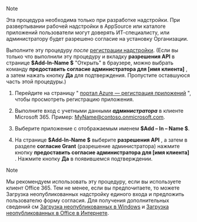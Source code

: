 
> [!NOTE]
> Эта процедура необходима только при разработке надстройки. При развертывании рабочей надстройки в AppSource или каталоге приложений пользователи могут доверять ИТ-специалисту, или администратору будет разрешено согласие на установку Организации.

Выполните эту процедуру *после* [регистрации надстройки](../develop/register-sso-add-in-aad-v2.md). (Если вы только что выполнили эту процедуру и вкладку **разрешения API** в странице **$Add-In-Name $** "Открыть" в браузере, можно выбрать команду **предоставить согласие администратора для [имя клиента]** , а затем нажать кнопку **Да** для подтверждения. Пропустите оставшуюся часть этой процедуры.)

1. Перейдите на страницу " [портал Azure — регистрация приложений](https://go.microsoft.com/fwlink/?linkid=2083908) ", чтобы просмотреть регистрацию приложения.

1. Выполните вход с учетными данными ***администратора*** в клиенте Microsoft 365. Пример: MyName@contoso.onmicrosoft.com.

1. Выберите приложение с отображаемым именем **$Add – In – Name $**.

1. На странице **$Add-In-Name $** выберите **разрешения API** , а затем в разделе **согласие Grant** (разрешение администратора) нажмите кнопку **предоставить согласие администратора для [имя клиента]** . Нажмите кнопку **Да** в появившемся подтверждении.

> [!NOTE]
> Мы рекомендуем использовать эту процедуру, если вы используете клиент Office 365. Тем не менее, если вы предпочитаете, то можете Загрузка неопубликованных надстройку единого входа и предложить пользователю форму согласия. Для получения дополнительных сведений см [Загрузка неопубликованных в Windows](../testing/create-a-network-shared-folder-catalog-for-task-pane-and-content-add-ins.md) и [Загрузка неопубликованных в Office в Интернете](../testing/sideload-office-add-ins-for-testing.md).
